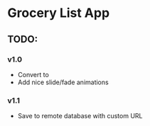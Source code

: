 # Grocery List App

## TODO:

### v1.0
* Convert to <div>
* Add nice slide/fade animations

### v1.1
* Save to remote database with custom URL
